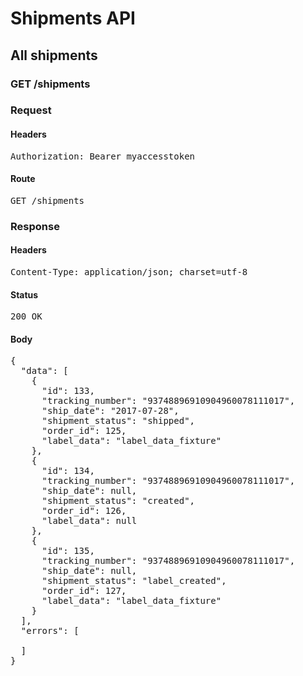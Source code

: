 # Shipments API

## All shipments

### GET /shipments
### Request

#### Headers

<pre>Authorization: Bearer myaccesstoken</pre>

#### Route

<pre>GET /shipments</pre>

### Response

#### Headers

<pre>Content-Type: application/json; charset=utf-8</pre>

#### Status

<pre>200 OK</pre>

#### Body

<pre>{
  "data": [
    {
      "id": 133,
      "tracking_number": "93748896910904960078111017",
      "ship_date": "2017-07-28",
      "shipment_status": "shipped",
      "order_id": 125,
      "label_data": "label_data_fixture"
    },
    {
      "id": 134,
      "tracking_number": "93748896910904960078111017",
      "ship_date": null,
      "shipment_status": "created",
      "order_id": 126,
      "label_data": null
    },
    {
      "id": 135,
      "tracking_number": "93748896910904960078111017",
      "ship_date": null,
      "shipment_status": "label_created",
      "order_id": 127,
      "label_data": "label_data_fixture"
    }
  ],
  "errors": [

  ]
}</pre>
